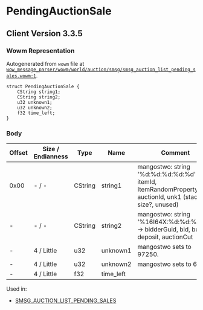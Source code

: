 # PendingAuctionSale

## Client Version 3.3.5

### Wowm Representation

Autogenerated from `wowm` file at [`wow_message_parser/wowm/world/auction/smsg/smsg_auction_list_pending_sales.wowm:1`](https://github.com/gtker/wow_messages/tree/main/wow_message_parser/wowm/world/auction/smsg/smsg_auction_list_pending_sales.wowm#L1).
```rust,ignore
struct PendingAuctionSale {
    CString string1;
    CString string2;
    u32 unknown1;
    u32 unknown2;
    f32 time_left;
}
```
### Body

| Offset | Size / Endianness | Type | Name | Comment |
| ------ | ----------------- | ---- | ---- | ------- |
| 0x00 | - / - | CString | string1 | mangostwo: string '%d:%d:%d:%d:%d' -> itemId, ItemRandomPropertyId, 2, auctionId, unk1 (stack size?, unused) |
| - | - / - | CString | string2 | mangostwo: string '%16I64X:%d:%d:%d:%d' -> bidderGuid, bid, buyout, deposit, auctionCut |
| - | 4 / Little | u32 | unknown1 | mangostwo sets to 97250. |
| - | 4 / Little | u32 | unknown2 | mangostwo sets to 68. |
| - | 4 / Little | f32 | time_left |  |


Used in:
* [SMSG_AUCTION_LIST_PENDING_SALES](smsg_auction_list_pending_sales.md)


